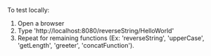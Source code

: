 To test locally:
  1. Open a browser
  2. Type 'http://localhost:8080/reverseString/HelloWorld'
  3. Repeat for remaining functions (Ex: 'reverseString', 'upperCase', 'getLength', 'greeter', 'concatFunction').
